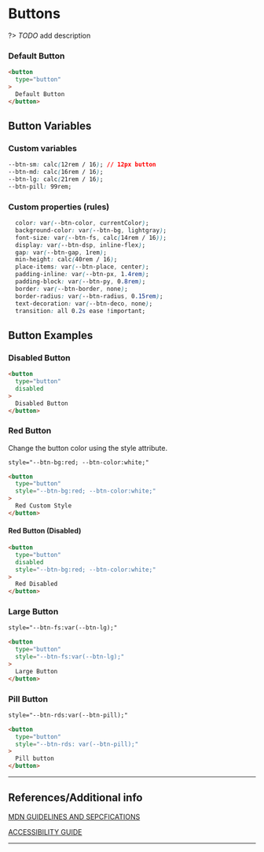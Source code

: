 # Buttons

?> _TODO_ add description

### Default Button

```html preview
<button
  type="button"
>
  Default Button
</button>
```

## Button Variables

### Custom variables

```css
--btn-sm: calc(12rem / 16); // 12px button
--btn-md: calc(16rem / 16);
--btn-lg: calc(21rem / 16);
--btn-pill: 99rem;
```

### Custom properties (rules)

```css
  color: var(--btn-color, currentColor);
  background-color: var(--btn-bg, lightgray);
  font-size: var(--btn-fs, calc(14rem / 16));
  display: var(--btn-dsp, inline-flex);
  gap: var(--btn-gap, 1rem);
  min-height: calc(40rem / 16);
  place-items: var(--btn-place, center);
  padding-inline: var(--btn-px, 1.4rem);
  padding-block: var(--btn-py, 0.8rem);
  border: var(--btn-border, none);
  border-radius: var(--btn-radius, 0.15rem);
  text-decoration: var(--btn-deco, none);
  transition: all 0.2s ease !important;
```

## Button Examples

### Disabled Button

```html preview
<button
  type="button"
  disabled
>
  Disabled Button
</button>
```

### Red Button

Change the button color using the style attribute.

```html
style="--btn-bg:red; --btn-color:white;"
```

```html preview
<button
  type="button"
  style="--btn-bg:red; --btn-color:white;"
>
  Red Custom Style
</button>
```

#### Red Button (Disabled)

```html preview
<button
  type="button"
  disabled
  style="--btn-bg:red; --btn-color:white;"
>
  Red Disabled
</button>
```

### Large Button

```html
style="--btn-fs:var(--btn-lg);"
```

```html preview
<button
  type="button"
  style="--btn-fs:var(--btn-lg);"
>
  Large Button
</button>
```

### Pill Button

```html
style="--btn-rds:var(--btn-pill);"
```

```html preview
<button
  type="button"
  style="--btn-rds: var(--btn-pill);"
>
  Pill button
</button>
```

----
## References/Additional info

[MDN GUIDELINES AND SEPCFICATIONS]()

[ACCESSIBILITY GUIDE]()

----
